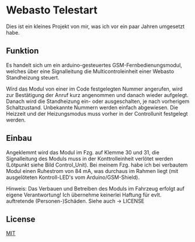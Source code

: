 # Webasto Telestart

Dies ist ein kleines Projekt von  mir, was ich vor ein paar Jahren umgesetzt habe.

## Funktion
Es handelt sich um ein arduino-gesteuertes GSM-Fernbedienungsmodul, welches über eine Signalleitung die Multicontroleinheit einer Webasto Standheizung steuert.

Wird das Modul von einer im Code festgelegten Nummer angerufen, wird zur Bestätigung der Anruf kurz angenommen und danach wieder aufgelegt. Danach wird die Standheizung ein- oder ausgeschalten, je nach vorherigem Schaltzustand. Unbekannte Nummern werden einfach abgewiesen. Die Heizzeit und der Heizungsmodus muss vorher in der Controllunit festgelegt werden.

## Einbau
Angeklemmt wird das Modul im Fzg. auf Klemme 30 und 31, die Signalleitung des Moduls muss in der Konttrolleinheit verlötet werden (Lötpunkt siehe Bild Control_Unit). Bei meinem Fzg. habe ich bei verbautem Modul einen Ruhestrom von 84 mA, was durchaus im Rahmen liegt (mit ausgelöteten Kontroll-LED's vom Arduino/GSM-Shield).

Hinweis: Das Verbauen und Betreiben des Moduls im Fahrzeug erfolgt auf eigene Verantwortung! Ich übernehme keinerlei Haftung für evlt. auftretende (Personen-)Schäden. Siehe auch -> LICENSE

## License

[MIT](LICENSE.md)
